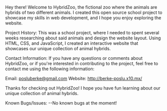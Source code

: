 Hey there! Welcome to HybridZoo, the fictional zoo where the animals are hybrids of two different animals. I created this open source school project to showcase my skills in web development, and I hope you enjoy exploring the website.

Project History:
This was a school project, where I needed to spent several weeks researching about said animals and design the website layout. Using HTML, CSS, and JavaScript, I created an interactive website that showcases our unique collection of animal hybrids.


Contact Information:
If you have any questions or comments about HybridZoo, or if you're interested in contributing to the project, feel free to contact me using the following information:

Email: posluberke@gmail.com
Website: http://berke-poslu.x10.mx/

Thanks for checking out HybridZoo! I hope you have fun learning about our unique collection of animal hybrids.


Known Bugs/Issues:
--No known bugs at the moment!
